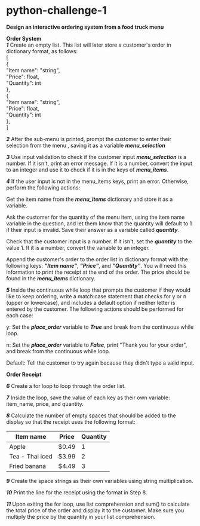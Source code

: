 # python-challenge-1

**Design an interactive ordering system from a food truck menu**  

**Order System**  
***1*** Create an empty list. This list will later store a customer's order in dictionary format, as follows:  
[  
  {  
    "Item name": "string",  
    "Price": float,  
    "Quantity": int  
  },  
  {  
    "Item name": "string",  
    "Price": float,  
    "Quantity": int  
  },  
]  

***2*** After the sub-menu is printed, prompt the customer to enter their selection from the menu , saving it as a variable ***menu_selection***  

***3*** Use input validation to check if the customer input ***menu_selection*** is a number. If it isn't, print an error message. If it is a number, convert the input to an integer and use it to check if it is in the keys of ***menu_items***.  

***4*** If the user input is not in the menu_items keys, print an error. Otherwise, perform the following actions:

Get the item name from the ***menu_items*** dictionary and store it as a variable.

Ask the customer for the quantity of the menu item, using the item name variable in the question, and let them know that the quantity will default to 1 if their input is invalid. Save their answer as a variable called ***quantity***.

Check that the customer input is a number. If it isn't, set the ***quantity*** to the value 1. If it is a number, convert the variable to an integer.

Append the customer's order to the order list in dictionary format with the following keys: ***"Item name"***, ***"Price"***, and ***"Quantity"***. You will need this information to print the receipt at the end of the order. The price should be found in the ***menu_items*** dictionary.  

***5*** Inside the continuous while loop that prompts the customer if they would like to keep ordering, write a match:case statement that checks for y or n (upper or lowercase), and includes a default option if neither letter is entered by the customer. The following actions should be performed for each case:

y: Set the ***place_order*** variable to ***True*** and break from the continuous while loop.  

n: Set the ***place_order*** variable to ***False***, print "Thank you for your order", and break from the continuous while loop.  

Default: Tell the customer to try again because they didn't type a valid input.  

**Order Receipt**

***6*** Create a for loop to loop through the order list.  

***7*** Inside the loop, save the value of each key as their own variable: item_name, price, and quantity.

***8*** Calculate the number of empty spaces that should be added to the display so that the receipt uses the following format:  

Item name                 | Price  | Quantity
--------------------------|--------|----------
Apple                     | $0.49  | 1
Tea - Thai iced           | $3.99  | 2
Fried banana              | $4.49  | 3  

***9*** Create the space strings as their own variables using string multiplication.  

***10*** Print the line for the receipt using the format in Step 8.  

***11*** Upon exiting the for loop, use list comprehension and sum() to calculate the total price of the order and display it to the customer. Make sure you multiply the price by the quantity in your list comprehension.